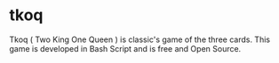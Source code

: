 tkoq
====

Tkoq ( Two King One Queen ) is classic's game of the three cards. This game is developed in Bash Script and is free and Open Source. 